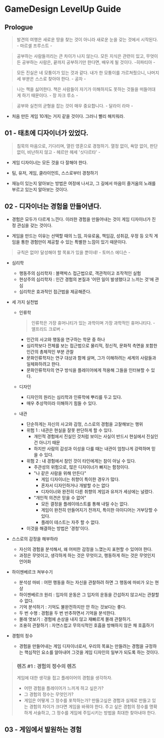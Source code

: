 # GameDesign LevelUp Guide

## Prologue
> 발견의 여행은 새로운 땅을 찾는 것이 아니라 새로운 눈을 갖는 것에서 시작된다. - 마르셀 프루스트 - 

> 공부하는 사람들끼리는 큰 차이가 나지 않는다. 모든 지식은 관련이 있고, 무엇이든 공부하는 사람은, 끝까지 공부하기만 한다면, 배우게 될 것이다. -히파티아 - 

> 모든 진실은 네 모퉁이가 있는 것과 같다. 내가 한 모퉁이를 가르쳐줬으니, 나머지 세 부분은 스스로 찾아야 한다. - 공자 -

> 나는 책을 싫어한다. 책은 사람들이 자기가 이해하지도 못하는 것들을 떠들어대게 하기 때문이다. - 장 자크 루소 -

> 공부와 실천의 균형을 잡는 것이 매우 중요합니다. - 달라이 라마 - 

- 처음 만든 게임 10개는 거지 같을 것이다. 그러니 빨리 해치워라.

## 01 - 태초에 디자이너가 있었다.

> 침묵의 마음으로, 기다리며, 열린 영혼으로 경청하기. 열정 없이, 욕망 없이, 판단 없이, 비난하지 않고 - 헤르만 헤세 '싯다르타' - 

- 게임 디자이너는 모든 것을 다 잘해야 한다.

- 팀, 유저, 게임, 클라이언트, 스스로부터 경청하기

- 재능이 있는지 알아보는 방법은 여정에 나서고, 그 길에서 마음이 즐거움의 노래를 부르고 있는지 알아보는 것이다.

## 02 - 디자이너는 경험을 만들어낸다.

- 경험은 모두가 다르게 느낀다. 이러한 경험을 만들어내는 것이 게임 디자이너가 진정 관심을 갖는 것이다.

- 게임을 만드는 이유는 선택할 때의 느낌, 자유로움, 책임감, 성취감, 우정 등 오직 게임을 통한 경험만이 제공할 수 있는 특별한 느낌이 있기 때문이다.

> 규칙은 없어! 달성해야 할 목표가 있을 뿐이네! - 토머스 에디슨 - 

- 심리학
    - 행동주의 심리학자 : 블랙박스 접근법으로, 객관적이고 조작적인 실험
    - 현상주의 심리학자 : 인간 경험의 본질과 '어떤 일이 발생했다고 느끼는 것'에 관심
    - 심리학은 효과적인 접근법을 제공해준다.

- 세 가지 실천법
    - 인류학
        > 인류학은 가장 휴머니티가 있는 과학이며 가장 과학적인 휴머니티다. - 앨프리드 크로버 - 
        - 인간의 사고와 행동을 연구하는 학문 중 하나
        - 심리학보다 전체를 보는 접근법으로 물리적, 정신적, 문화적 측면을 포함한 인간의 총체적인 부분 관찰
        - 문화인류학자는 연구 대상과 함께 살며, 그가 이해하려는 세계의 사람들과 일체화하려고 한다.
        - 문화인류학자의 연구 방식을 플레이어에게 적용해 그들을 인터뷰할 수 있다.

    - 디자인
        - 디자인의 원리는 심리학과 인류학에 뿌리를 두고 있다.
        - 매우 추상적이라 이해하기 힘들 수 있다.

    - 내관 
        - 단순하게는 자신의 사고와 감정, 스스로의 경험을 고찰해보는 행위
        - 위험 1 : 내관은 현실을 잘못 판단하게 할 수 있다.
            - 개인적 경험에서 진실인 것처럼 보이는 사실이 반드시 현실에서 진실인 건 아니기 때문
            - 하지만 사람의 감성과 이성을 다룰 때는 내관이 엄청나게 강력하며 믿을 수 있다.
        - 위험 2 : 내 경험에서 참인 것이 타인에게는 참이 아닐 수 있다.
            - 주관성의 위험으로, 많은 디자이너가 빠지는 함정이다.
            - "나 같은 사람을 위해 만든다"
                - 게임 디자이너는 취향이 특이한 경우가 많다.
                - 혼자서 디자인하거나 개발할 수는 없다
                - 디자이너와 완전히 다른 취향의 게임과 유저가 세상에는 널렸다.
            - "개인적 의견은 믿을 수 없어"
                - 모든 결정을 플레이테스트를 통해 내릴 수는 없다.
                - 게임이 완전히 만들어지기 전까지, 특이한 아이디어는 거부당할 수 있다.
                - 플레이 테스트는 자주 할 수 없다.
        - 이것을 해결하는 방법은 '경청'이다.
- 스스로의 감정을 해부하라
    - 자신의 경험을 분석해서, 왜 어떠한 감정을 느꼈는지 표현할 수 있어야 한다.
    - 과정은 무엇이고, 생각하게 하는 것은 무엇이고, 행동하게 하는 것은 무엇인지 언어화
- 하이젠베르크 쳐부수기
    - 분석성 마비 : 어떤 행동을 하는 자신을 관찰하려 하면 그 행동에 마비가 오는 현상
    - 하이젠베르크 원리 : 입자의 운동은 그 입자의 운동을 간섭하지 않고서는 관찰할 수 없다.
    - 기억 분석하기 : 기억도 불완전하지만 안 하는 것보다는 좋다.
    - 두 번 수행 : 경험을 두 번 반추하면서 기억을 분석한다.
    - 몰래 엿보기 : 경험에 손상을 내지 않고 재빠르게 몰래 관찰하기.
    - 조용히 관찰하기 : 자연스럽고 무의식적인 호흡을 방해하지 않은 채 호흡하기
- 경험의 정수
    - 경험을 만들어내는 게임 디자이너로서, 우리의 목표는 만들려는 경험을 규정하는 핵심적인 요소를 알아내어 그것을 게임 디자인의 일부가 되도록 하는 것이다.

>### 렌즈 #1 : 경험의 정수의 렌즈
>게임에 대한 생각을 접고 플레이어의 경험을 생각하자.
>- 어떤 경험을 플레이어가 느끼게 하고 싶은가?
>- 그 경험의 정수는 무엇인가?
>- 게임은 어떻게 그 정수를 포착하는가?
>만들고싶은 경험과 실제로 만들고 있는 경험의 차이가 크다면 게임을 바꿔야 한다. 주고 싶은 경험의 정수를 명확하게 서술하고, 그 정수를 게임에 주입시키는 방법을 최대한 찾아내야 한다.

## 03 - 게임에서 발원하는 경험
